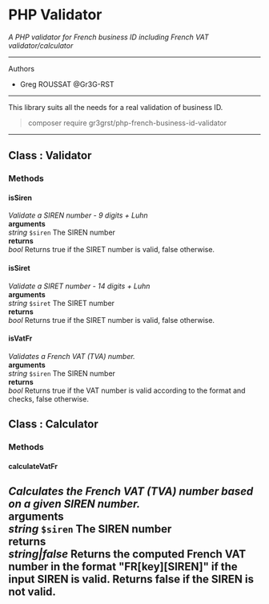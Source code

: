 # PHP Validator #
*A PHP validator for French business ID including French VAT validator/calculator*


----------


Authors
- Greg ROUSSAT @Gr3G-RST


----------


This library suits all the needs for a real validation of business ID. 

> composer require gr3grst/php-french-business-id-validator

----------

## Class : Validator
### Methods
#### isSiren
*Validate a SIREN number - 9 digits + Luhn* \
**arguments**\
*string* `$siren` The SIREN number \
**returns**\
*bool* Returns true if the SIRET number is valid, false otherwise. 

#### isSiret
*Validate a SIRET number - 14 digits + Luhn* \
**arguments**\
*string* `$siret` The SIRET number \
**returns**\
*bool* Returns true if the SIRET number is valid, false otherwise.

#### isVatFr
*Validates a French VAT (TVA) number.* \
**arguments**\
*string* `$siren` The SIREN number \
**returns**\
*bool* Returns true if the VAT number is valid according to the format and checks, false otherwise.

## Class : Calculator
### Methods
#### calculateVatFr
*Calculates the French VAT (TVA) number based on a given SIREN number.* \
**arguments**\
*string* `$siren` The SIREN number \
**returns**\
*string|false* Returns the computed French VAT number in the format "FR[key][SIREN]" if the input SIREN is valid. Returns false if the SIREN is not valid.
---

